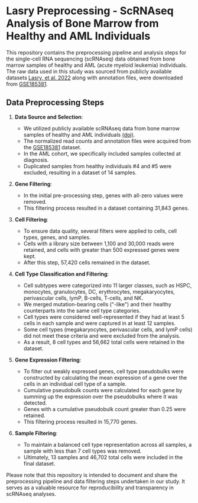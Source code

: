 # Lasry Preprocessing - ScRNAseq Analysis of Bone Marrow from Healthy and AML Individuals
This repository contains the preprocessing pipeline and analysis steps for the single-cell RNA sequencing (scRNAseq) data obtained from bone marrow samples of healthy and AML (acute myeloid leukemia) individuals. The raw data used in this study was sourced from publicly available datasets [Lasry, et al. 2022](https://www.nature.com/articles/s43018-022-00480-0) along with annotation files, were downloaded from [GSE185381](https://www.ncbi.nlm.nih.gov/geo/query/acc.cgi?acc=GSE185381).

## Data Preprocessing Steps

1. **Data Source and Selection**:
   - We utilized publicly available scRNAseq data from bone marrow samples of healthy and AML individuals [(doi)](https://doi.org/10.1038/s43018-022-00480-0).
   - The normalized read counts and annotation files were acquired from the [GSE185381](https://www.ncbi.nlm.nih.gov/geo/query/acc.cgi?acc=GSE185381) dataset.
   - In the AML cohort, we specifically included samples collected at diagnosis.
   - Duplicated samples from healthy individuals #4 and #5 were excluded, resulting in a dataset of 14 samples.

2. **Gene Filtering**:
   - In the initial pre-processing step, genes with all-zero values were removed.
   - This filtering process resulted in a dataset containing 31,843 genes.

3. **Cell Filtering**:
   - To ensure data quality, several filters were applied to cells, cell types, genes, and samples.
   - Cells with a library size between 1,100 and 30,000 reads were retained, and cells with greater than 500 expressed genes were kept.
   - After this step, 57,420 cells remained in the dataset.

4. **Cell Type Classification and Filtering**:
   - Cell subtypes were categorized into 11 larger classes, such as HSPC, monocytes, granulocytes, DC, erythrocytes, megakaryocytes, perivascular cells, lymP, B-cells, T-cells, and NK.
   - We merged mutation-bearing cells ("-like") and their healthy counterparts into the same cell type categories.
   - Cell types were considered well-represented if they had at least 5 cells in each sample and were captured in at least 12 samples.
   - Some cell types (megakaryocytes, perivascular cells, and lymP cells) did not meet these criteria and were excluded from the analysis.
   - As a result, 8 cell types and 56,662 total cells were retained in the dataset.

5. **Gene Expression Filtering**:
   - To filter out weakly expressed genes, cell type pseudobulks were constructed by calculating the mean expression of a gene over the cells in an individual cell type of a sample.
   - Cumulative pseudobulk counts were calculated for each gene by summing up the expression over the pseudobulks where it was detected.
   - Genes with a cumulative pseudobulk count greater than 0.25 were retained.
   - This filtering process resulted in 15,770 genes.

6. **Sample Filtering**:
   - To maintain a balanced cell type representation across all samples, a sample with less than 7 cell types was removed.
   - Ultimately, 13 samples and 46,702 total cells were included in the final dataset.

Please note that this repository is intended to document and share the preprocessing pipeline and data filtering steps undertaken in our study. It serves as a valuable resource for reproducibility and transparency in scRNAseq analyses.

